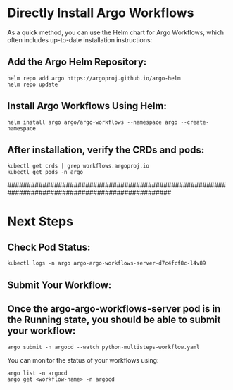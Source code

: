 # Directly Install Argo Workflows

As a quick method, you can use the Helm chart for Argo Workflows, which often includes up-to-date installation instructions:

## Add the Argo Helm Repository:
```
helm repo add argo https://argoproj.github.io/argo-helm
helm repo update
```
## Install Argo Workflows Using Helm:
```
helm install argo argo/argo-workflows --namespace argo --create-namespace
```
## After installation, verify the CRDs and pods:
```
kubectl get crds | grep workflows.argoproj.io
kubectl get pods -n argo
```

##################################################################################################

# Next Steps
## Check Pod Status:
```
kubectl logs -n argo argo-argo-workflows-server-d7c4fcf8c-l4v89
```
## Submit Your Workflow:
## Once the argo-argo-workflows-server pod is in the Running state, you should be able to submit your workflow:
```
argo submit -n argocd --watch python-multisteps-workflow.yaml
```
You can monitor the status of your workflows using:
```
argo list -n argocd
argo get <workflow-name> -n argocd
```